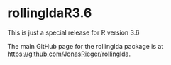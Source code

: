 # rollingldaR3.6
This is just a special release for R version 3.6

The main GitHub page for the rollinglda package is at https://github.com/JonasRieger/rollinglda. 
